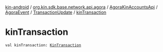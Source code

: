 [kin-android](../../../../index.md) / [org.kin.sdk.base.network.api.agora](../../../index.md) / [AgoraKinAccountsApi](../../index.md) / [AgoraEvent](../index.md) / [TransactionUpdate](index.md) / [kinTransaction](./kin-transaction.md)

# kinTransaction

`val kinTransaction: `[`KinTransaction`](../../../../org.kin.sdk.base.stellar.models/-kin-transaction/index.md)